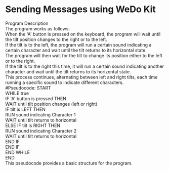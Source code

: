 # **Sending Messages using WeDo Kit**
Program Description \
The program works as follows:    \
When the 'A' button is pressed on the keyboard, the program will wait until the tilt position changes to the right or to the left. \
If the tilt is to the left, the program will run a certain sound indicating a certain character and wait until the tilt returns to its horizontal state. \
The program will then wait for the tilt to change its position either to the left or to the right. \
If the tilt is to the right this time, it will run a certain sound indicating another character and wait until the tilt returns to its horizontal state. \
This process continues, alternating between left and right tilts, each time running a specific sound to indicate different characters. \
#Pseudocode:
START    \
WHILE true <br />
        IF 'A' button is pressed THEN <br />
            WAIT until tilt position changes (left or right) <br />
            IF tilt is LEFT THEN \
                RUN sound indicating Character 1 \
            WAIT until tilt returns to horizontal \
        ELSE IF tilt is RIGHT THEN \
            RUN sound indicating Character 2    \
            WAIT until tilt returns to horizontal    \
        END IF    \
    END IF    \
END WHILE    \
END    \
This pseudocode provides a basic structure for the program.
